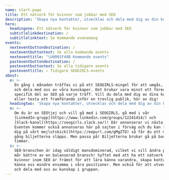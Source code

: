 ```yaml
---
name: start-page
title: Ett nätverk för kvinnor som jobbar med SEO
description: 'Skapa nya kontakter, utvecklas och dela med dig av din kunskap.'
hero:
  headingone: Ett nätverk för kvinnor som jobbar med SEO
  subtitlelinkdestination: /
  subtitlelinktext: Se kommande evenemang
events:
  nexteventbuttondestination: /
  nexteventbuttontext: Se alla kommande events
  nexteventtitle: "\U0001F44B Kommande events"
  pasteventbuttondestination: /
  pasteventbuttontext: Se alla tidigare events
  pasteventtitle: ✌️ Tidigare SEOGIRLS-events
about:
  e: >-
    En gång i månaden träffas vi på ett SEOGIRLS-mingel för att umgås, nätverka
    och dela med oss av våra kunskaper. Det brukar vara minst ett föredrag om en
    specifik del av SEO på varje träff. Vill du dela med dig av dina kunskaper
    eller testa ett framförande inför en trevlig publik, hör av dig!
  headingtwo: 'Skapa nya kontakter, utvecklas och dela med dig av din kunskap'
  o: >-
    Om du är en SEOtjej och vill gå med i SEOGIRLS, gå med i vår
    [LinkedIn-grupp](https://www.linkedin.com/groups/12241414/) och
    [Slack-kanal](https://seogirls.slack.se/)! Där annonserar vi nästa event.
    Eventen kommer också annonseras här på sajten i förväg och du kan [signa upp
    dig på vårt mejlutskick](https://eepurl.com/gMgZTD) så får du ett mejl nästa
    gång biljetterna släpps. Men passa på! Biljetterna brukar gå på bara några
    timmar.
  s: >-
    SEO-branschen är idag väldigt mansdominerad, vilket vi vill ändra på. Alla
    mår bättre av en balanserad bransch! Syftet med att ha ett nätverk för bara
    kvinnor inom SEO är främst för att lära känna varandra, skapa kontakter och
    känna oss mindre ensamma i våra positioner. Men också för att utveckla oss
    och dela med oss av kunskap i gruppen.
---
```


